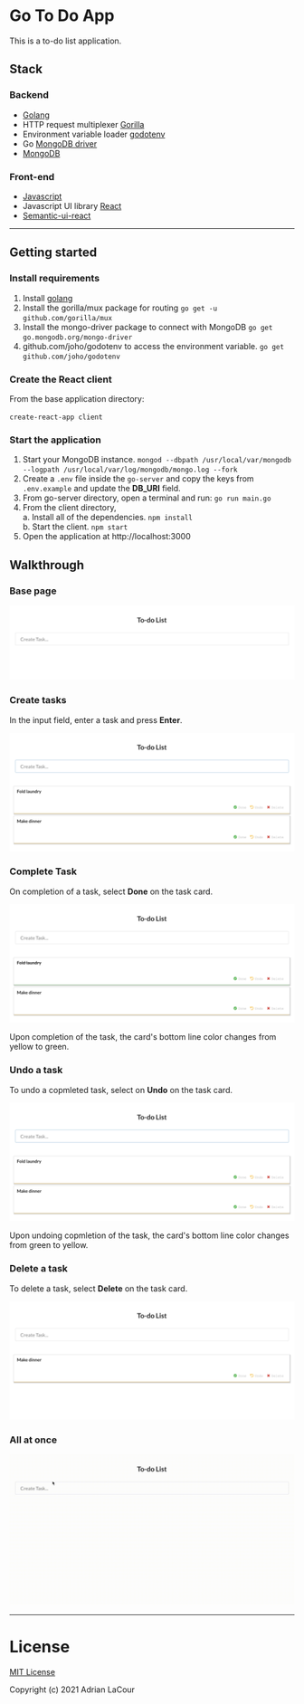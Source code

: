 # Go To Do App

This is a to-do list application.

## Stack

### Backend
* [Golang](https://golang.org/)
* HTTP request multiplexer [Gorilla](https://github.com/gorilla/mux)
* Environment variable loader [godotenv](https://github.com/joho/godotenv)
* Go [MongoDB driver](go.mongodb.org/mongo-driver) 
* [MongoDB](https://www.mongodb.com/)

### Front-end
* [Javascript](https://www.javascript.com/)
* Javascript UI library [React](https://reactjs.org/)
* [Semantic-ui-react](https://react.semantic-ui.com/)

---

## Getting started

### Install requirements

1. Install [golang](https://golang.org/dl/)
1. Install the gorilla/mux package for routing `go get -u github.com/gorilla/mux`
1. Install the mongo-driver package to connect with MongoDB `go get go.mongodb.org/mongo-driver`
1. github.com/joho/godotenv to access the environment variable. `go get github.com/joho/godotenv`

### Create the React client

From the base application directory:

`create-react-app client`

### Start the application

1. Start your MongoDB instance. `mongod --dbpath /usr/local/var/mongodb --logpath /usr/local/var/log/mongodb/mongo.log --fork`
1. Create a `.env` file inside the `go-server` and copy the keys from `.env.example` and update the **DB_URI** field.
1. From go-server directory, open a terminal and run:
   `go run main.go`
1. From the client directory,  
   a. Install all of the dependencies. `npm install`  
   b. Start the client. `npm start`
1. Open the application at http://localhost:3000

## Walkthrough

### Base page

![](https://github.com/adrianlacour/to-do-app/blob/main/images/base_website.png)

### Create tasks

In the input field, enter a task and press **Enter**.

![Adding items](https://github.com/adrianlacour/to-do-app/blob/main/images/adding_items.png)

### Complete Task

On completion of a task, select **Done** on the task card.

![Base website](https://github.com/adrianlacour/to-do-app/blob/main/images/complete_item.png)

Upon completion of the task, the card's bottom line color changes from yellow to green.

### Undo a task

To undo a copmleted task, select on **Undo** on the task card.

![Undo item completion](https://github.com/adrianlacour/to-do-app/blob/main/images/adding_items.png)

Upon undoing copmletion of the task, the card's bottom line color changes from green to yellow.

### Delete a task

To delete a task, select **Delete** on the task card.

![Deleting items](https://github.com/adrianlacour/to-do-app/blob/main/images/after_deleting_item.png)

### All at once

![Complete app walkthrough](https://github.com/adrianlacour/to-do-app/blob/main/images/to-do-app-walkthrough.gif)

---

# License

[MIT License](https://github.com/adrianlacour/to-do-app/blob/main/LICENSE)

Copyright (c) 2021 Adrian LaCour